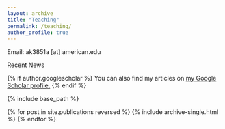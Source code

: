 ```yaml
---
layout: archive
title: "Teaching"
permalink: /teaching/
author_profile: true
---
```


Email: ak3851a [at] american.edu

Recent News 



{% if author.googlescholar %}
  You can also find my articles on <u><a href="{{author.googlescholar}}">my Google Scholar profile</a>.</u>
{% endif %}

{% include base_path %}

{% for post in site.publications reversed %}
  {% include archive-single.html %}
{% endfor %}
